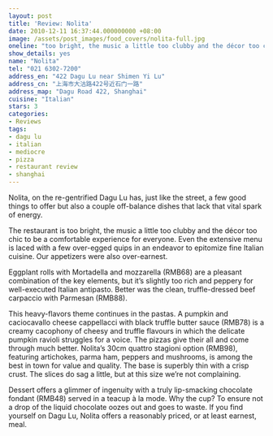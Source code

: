 ```yaml
---
layout: post
title: 'Review: Nolita'
date: 2010-12-11 16:37:44.000000000 +08:00
image: /assets/post_images/food_covers/nolita-full.jpg
oneline: "too bright, the music a little too clubby and the décor too chic to be a comfortable experience for everyone"
show_details: yes
name: "Nolita"
tel: "021 6302-7200"
address_en: "422 Dagu Lu near Shimen Yi Lu"
address_cn: "上海市大沽路422号近石门一路"
address_map: "Dagu Road 422, Shanghai"
cuisine: "Italian"
stars: 3
categories:
- Reviews
tags:
- dagu lu
- italian
- mediocre
- pizza
- restaurant review
- shanghai
---
```

Nolita, on the re-gentrified Dagu Lu has, just like the street, a few good things to offer but also a couple off-balance dishes that lack that vital spark of energy.

The restaurant is too bright, the music a little too clubby and the décor too chic to be a comfortable experience for everyone. Even the extensive menu is laced with a few over-egged quips in an endeavor to epitomize fine Italian cuisine. Our appetizers were also over-earnest.

Eggplant rolls with Mortadella and mozzarella (RMB68) are a pleasant combination of the key elements, but it’s slightly too rich and peppery for well-executed Italian antipasto. Better was the clean, truffle-dressed beef carpaccio with Parmesan (RMB88).

This heavy-flavors theme continues in the pastas. A pumpkin and caciocavallo cheese cappellacci with black truffle butter sauce (RMB78) is a creamy cacophony of cheesy and truffle flavours in which the delicate pumpkin ravioli struggles for a voice. The pizzas give their all and come through much better. Nolita’s 30cm quattro stagioni option (RMB98), featuring artichokes, parma ham, peppers and mushrooms, is among the best in town for value and quality. The base is superbly thin with a crisp crust. The slices do sag a little, but at this size we’re not complaining.

Dessert offers a glimmer of ingenuity with a truly lip-smacking chocolate fondant (RMB48) served in a teacup à la mode. Why the cup? To ensure not a drop of the liquid chocolate oozes out and goes to waste. If you find yourself on Dagu Lu, Nolita offers a reasonably priced, or at least earnest, meal.
